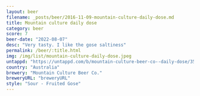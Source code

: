 ```yaml
---
layout: beer
filename: _posts/beer/2016-11-09-mountain-culture-daily-dose.md
title: Mountain culture daily dose
category: beer
score: 7
beer-date: "2022-08-07"
desc: "Very tasty. I like the gose saltiness"
permalink: /beer/:title.html
img: /img/list/mountain-culture-daily-dose.jpeg
untappd: "https://untappd.com/b/mountain-culture-beer-co--daily-dose/3596269"
country: "Australia"
brewery: "Mountain Culture Beer Co."
breweryURL: "breweryURL"
style: "Sour - Fruited Gose"
---
```

